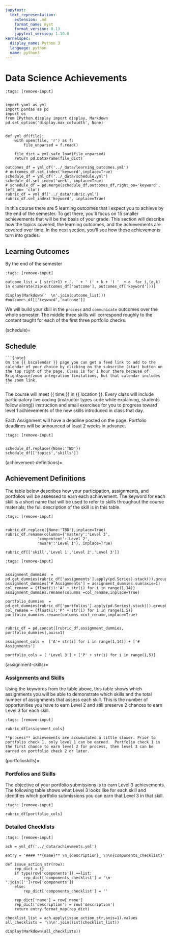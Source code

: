 ```yaml
---
jupytext:
  text_representation:
    extension: .md
    format_name: myst
    format_version: 0.13
    jupytext_version: 1.10.0
kernelspec:
  display_name: Python 3
  language: python
  name: python3
---
```


# Data Science Achievements

```{code-cell} ipython3
:tags: [remove-input]


import yaml as yml
import pandas as pd
import os
from IPython.display import display, Markdown
pd.set_option('display.max_colwidth', None)


def yml_df(file):
    with open(file, 'r') as f:
        file_unparsed = f.read()

    file_dict = yml.safe_load(file_unparsed)
    return pd.DataFrame(file_dict)

outcomes_df = yml_df('../_data/learning_outcomes.yml')
# outcomes_df.set_index('keyword',inplace=True)
schedule_df = yml_df('../_data/schedule.yml')
schedule_df.set_index('week', inplace=True)
# schedule_df = pd.merge(schedule_df,outcomes_df,right_on='keyword',  left_on= 'clo')
rubric_df = yml_df('../_data/rubric.yml')
rubric_df.set_index('keyword', inplace=True)
```

In this course there are 5 learning outcomes that I expect you to achieve by
the end of the semester.  To get there, you'll focus on 15 smaller achievements
that will be the basis of your grade.  This section will describe how the topics
covered, the learning outcomes, and the achievements are covered over time. In
the next section, you'll see how these achievements turn into grades.


## Learning Outcomes

By the end of the semester


```{code-cell} ipython3
:tags: [remove-input]

outcome_list = [ str(i+1) + '. ' + ' (' + k + ') '  + o  for i,(o,k) in enumerate(zip(outcomes_df['outcome'], outcomes_df['keyword']))]

display(Markdown('  \n'.join(outcome_list)))
#outcomes_df[['keyword','outcome']]
```


We will build your skill in the `process` and `communicate` outcomes over the whole semester. The middle three skills will correspond roughly to the content taught for each of the first three portfolio checks.  

(schedule)=
## Schedule

````{margin}
```{note}
On the {{ bscalendar }} page you can get a feed link to add to the calendar of your choice by clicking on the subscribe (star) button on the top right of the page. Class is for 1 hour there because of Brightspace/zoom integration limitations, but that calendar includes the zoom link.
```
````

The course will meet {{ time }} in {{ location }}. Every class will include participatory live coding (instructor types code while explaining, students follow along)) instruction and small exercises for you to progress toward level 1 achievements of the new skills introduced in class that day.

Each Assignment will have a deadline posted on the page.  Portfolio deadlines will be announced at least 2 weeks in advance.



```{code-cell} ipython3
:tags: [remove-input]


schedule_df.replace({None:'TBD'})
schedule_df[['topics','skills']]
```

(achievement-definitions)=
## Achievement Definitions


The table below describes how your participation, assignments, and portfolios will be assessed to earn each achievement. The keyword for each skill is a short name that will be used to refer to skills throughout the course materials; the full description of the skill is in this table.

```{code-cell} ipython3
:tags: [remove-input]


rubric_df.replace({None:'TBD'},inplace=True)
rubric_df.rename(columns={'mastery':'Level 3',
              'compentent':'Level 2',
              'aware':'Level 1'}, inplace=True)

rubric_df[['skill','Level 1','Level 2','Level 3']]
```


```{code-cell} ipython3
:tags: [remove-input]


assignment_dummies  = pd.get_dummies(rubric_df['assignments'].apply(pd.Series).stack()).groupby(level=0).sum()
assignment_dummies['# Assignments'] = assignment_dummies.sum(axis=1)
col_rename = {float(i):'A' + str(i) for i in range(1,14)}
assignment_dummies.rename(columns =col_rename,inplace=True)

portfolio_dummies  = pd.get_dummies(rubric_df['portfolios'].apply(pd.Series).stack()).groupby(level=0).sum()
col_rename = {float(i):'P' + str(i) for i in range(1,5)}
portfolio_dummies.rename(columns =col_rename,inplace=True)


rubric_df = pd.concat([rubric_df,assignment_dummies, portfolio_dummies],axis=1)

assignment_cols =  ['A'+ str(i) for i in range(1,14)] + ['# Assignments']

portfolio_cols = [ 'Level 3'] + ['P' + str(i) for i in range(1,5)]
```

(assignment-skills)=
### Assignments and Skills

Using the keywords from the table above, this table shows which assignments you will be able to demonstrate which skills and the total number of assignments that assess each skill. This is the number of opportunities you have to earn Level 2 and still preserve 2 chances to earn Level 3 for each skill.

```{code-cell} ipython3
:tags: [remove-input]

rubric_df[assignment_cols]
```

```{warning}
**process** achievements are accumulated a little slower. Prior to portfolio check 1, only level 1 can be earned.  Portfolio check 1 is the first chance to earn level 2 for process, then level 3 can be earned on portfolio check 2 or later.
```

(portfolioskills)=
### Portfolios and Skills

The objective of your portfolio submissions is to earn Level 3 achievements. The following table shows what Level 3 looks like for each skill and identifies which portfolio submissions you can earn that Level 3 in that skill.


```{code-cell} ipython3
:tags: [remove-input]

rubric_df[portfolio_cols]
```


### Detailed Checklists

```{code-cell} ipython3
:tags: [remove-input]

ach = yml_df('../_data/achievments.yml')

entry = '#### **{name}** \n_{description}_ \n\n{components_checklist}'

def issue_action_str(row):
    rep_dict = {}
    if type(row['components']) ==list:
        rep_dict['components_checklist'] = '\n- '.join(['']+row['components'])
    else:
        rep_dict['components_checklist'] = ''

    rep_dict['name'] = row['name']
    rep_dict['description'] = row['description']
    return entry.format_map(rep_dict)

checklist_list = ach.apply(issue_action_str,axis=1).values
all_checklists = '\n\n'.join(list(checklist_list))

display(Markdown(all_checklists))

```

